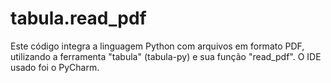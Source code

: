 # tabula.read_pdf
Este código integra a linguagem Python com arquivos em formato PDF, utilizando a ferramenta "tabula" (tabula-py) e sua função "read_pdf". O IDE usado foi o PyCharm. 
